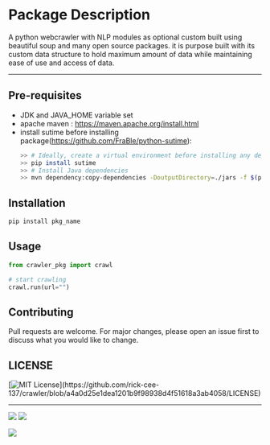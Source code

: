 # Package Description

A python webcrawler with NLP modules as optional custom built using beautiful soup and many open source packages. it is purpose built with its custom data structure to hold maximum amount of data while maintaining ease of use and access of data.
___
## Pre-requisites

- JDK and JAVA_HOME variable set
- apache maven : https://maven.apache.org/install.html
- install sutime before installing package(https://github.com/FraBle/python-sutime):
    ```bash
    >> # Ideally, create a virtual environment before installing any dependencies
    >> pip install sutime
    >> # Install Java dependencies
    >> mvn dependency:copy-dependencies -DoutputDirectory=./jars -f $(python3 -c 'import importlib; import pathlib; print(pathlib.Path(importlib.util.find_spec("sutime").origin).parent / "pom.xml")')
    ```

## Installation
```bash
pip install pkg_name
```

## Usage

```python
from crawler_pkg import crawl

# start crawling
crawl.run(url="")
```
## Contributing
Pull requests are welcome. For major changes, please open an issue first to discuss what you would like to change.

## LICENSE
[![MIT License](https://img.shields.io/apm/l/atomic-design-ui.svg?)](https://github.com/rick-cee-137/crawler/blob/a4a0d25e1dea1201b9f98938d4f51618a3ab4058/LICENSE)

_____
![](https://img.shields.io/badge/PyTorch-EE4C2C?style=for-the-badge&logo=PyTorch&logoColor=white)
![](https://img.shields.io/badge/TensorFlow-FF6F00?style=for-the-badge&logo=tensorflow&logoColor=white)

![](https://img.shields.io/badge/Python-FFD43B?style=for-the-badge&logo=python&logoColor=blue)
